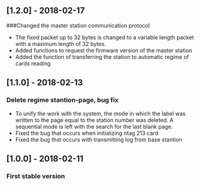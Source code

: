 ## [1.2.0] - 2018-02-17
###Changed the master station communication protocol
- The fixed packet up to 32 bytes is changed to a variable length packet with a maximum length of 32 bytes.
- Added functions to request the firmware version of the master station
- Added the function of transferring the station to automatic regime of cards reading

## [1.1.0] - 2018-02-13
### Delete regime stantion-page, bug fix
- To unify the work with the system, the mode in which the label was written to the page equal to the station number was deleted. A sequential mode is left with the search for the last blank page.
- Fixed the bug that occurs when initializing ntag 213 card
- Fixed the bug thst occurs with transmitting log from base stantion

## [1.0.0] - 2018-02-11
### First stable version